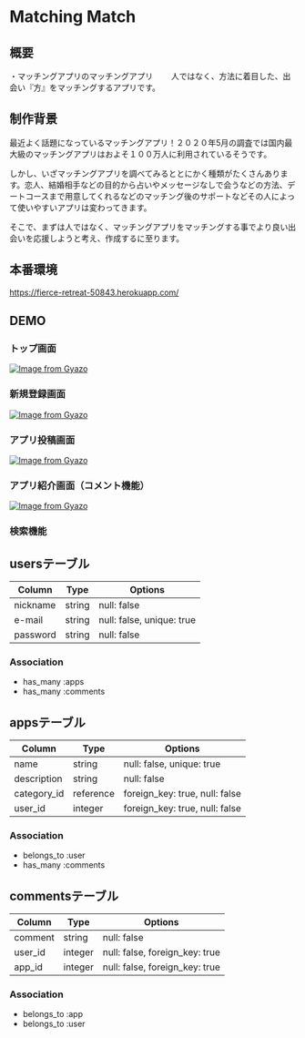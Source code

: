 # Matching Match

## 概要
・マッチングアプリのマッチングアプリ　　
人ではなく、方法に着目した、出会い『方』をマッチングするアプリです。

## 制作背景
最近よく話題になっているマッチングアプリ！２０２０年5月の調査では国内最大級のマッチングアプリはおよそ１００万人に利用されているそうです。

しかし、いざマッチングアプリを調べてみるととにかく種類がたくさんあります。恋人、結婚相手などの目的から占いやメッセージなしで会うなどの方法、デートコースまで用意してくれるなどのマッチング後のサポートなどその人によって使いやすいアプリは変わってきます。

そこで、まずは人ではなく、マッチングアプリをマッチングする事でより良い出会いを応援しようと考え、作成するに至ります。

## 本番環境
https://fierce-retreat-50843.herokuapp.com/

## DEMO
### トップ画面
[![Image from Gyazo](https://i.gyazo.com/5e9421b7f5889666248987126d7978a8.png)](https://gyazo.com/5e9421b7f5889666248987126d7978a8)

### 新規登録画面
[![Image from Gyazo](https://i.gyazo.com/d3d2ca9d370407f3c1f8fb7509918cf4.png)](https://gyazo.com/d3d2ca9d370407f3c1f8fb7509918cf4)

### アプリ投稿画面
[![Image from Gyazo](https://i.gyazo.com/5077c30865d880e8bd665e3525963114.png)](https://gyazo.com/5077c30865d880e8bd665e3525963114)

### アプリ紹介画面（コメント機能）
[![Image from Gyazo](https://i.gyazo.com/4e8d3425018d1c3ae658e11dc63a1eb1.gif)](https://gyazo.com/4e8d3425018d1c3ae658e11dc63a1eb1)

### 検索機能


## usersテーブル
|Column|Type|Options|
|------|----|-------|
|nickname|string|null: false|
|e-mail|string|null: false, unique: true|
|password|string|null: false|
### Association
- has_many :apps
- has_many :comments

## appsテーブル
|Column|Type|Options|
|------|----|-------|
|name|string|null: false, unique: true|
|description|string|null: false|
|category_id|reference|foreign_key: true, null: false|
|user_id|integer|foreign_key: true, null: false|
### Association
- belongs_to :user
- has_many :comments

## commentsテーブル
|Column|Type|Options|
|------|----|-------|
|comment|string|null: false|
|user_id|integer|null: false, foreign_key: true|
|app_id|integer|null: false, foreign_key: true|
### Association
- belongs_to :app
- belongs_to :user
